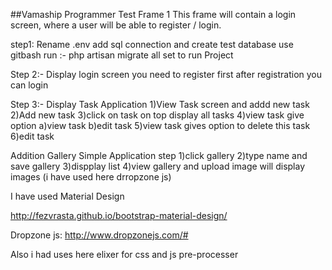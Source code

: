 ##Vamaship  Programmer Test
Frame 1
This frame will contain a login screen, where a user will be able to register / login.

step1:
Rename .env add sql connection and create test database
use gitbash run :- php artisan migrate
all set to run Project

Step 2:-
Display login screen you need to register first
after registration you can login
 

Step 3:-
Display Task Application 
1)View Task screen and addd new task
2)Add new task
3)click on task on top display all tasks
4)view task give option a)view task b)edit task
5)view task gives option to delete this task
6)edit task 

Addition Gallery Simple Application
step
1)click gallery
2)type name and save gallery
3)dispplay list 
4)view gallery and upload image will display images (i have used here drropzone js)


I have used Material Design

http://fezvrasta.github.io/bootstrap-material-design/

Dropzone js:
http://www.dropzonejs.com/#

Also i had uses here elixer for css and js pre-processer




